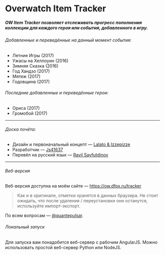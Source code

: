 # Overwatch Item Tracker
##### OW Item Tracker позволяет отслеживать прогресс пополнения коллекции для каждого героя или события, добавленного в игру.

###### Добавленные и переведённые на данный момент события:
* Летние Игры (2017)
* Ужасы на Хеллоуин (2016)
* Зимняя Сказка (2016)
* Год Хандзо (2017)
* Мятеж (2017)
* Годовщина (2017)

###### Последние добавленные и переведённые герои:

* Ориса (2017)
* Громобой (2017)

---

###### Доска почёта:

* Дизайн и первоначальный концепт — [Lalato & Izzepizze](https://www.reddit.com/r/Overwatch/comments/59bo66)
* Разработчик — [Js41637](https://github.com/Js41637/Overwatch-Item-Tracker)
* Перевёл на русский язык — [Ravil Sayfutdinov](https://dfpx.ru)

---

###### Веб-версия

Веб-версия доступна на моём сайте — https://ow.dfpx.ru/tracker

> Как и в оригинале, отметки хранятся в данных браузера. Не стоит ожидать, что после удаления / переустановки они останутся, используйте импорт-экспорт.

По всем вопросам — [@quantepulsar]().

###### Локальный запуск

Для запуска вам понадобится веб-сервер с рабочим AngularJS. Можно использовать простой веб-сервер Python или NodeJS.
